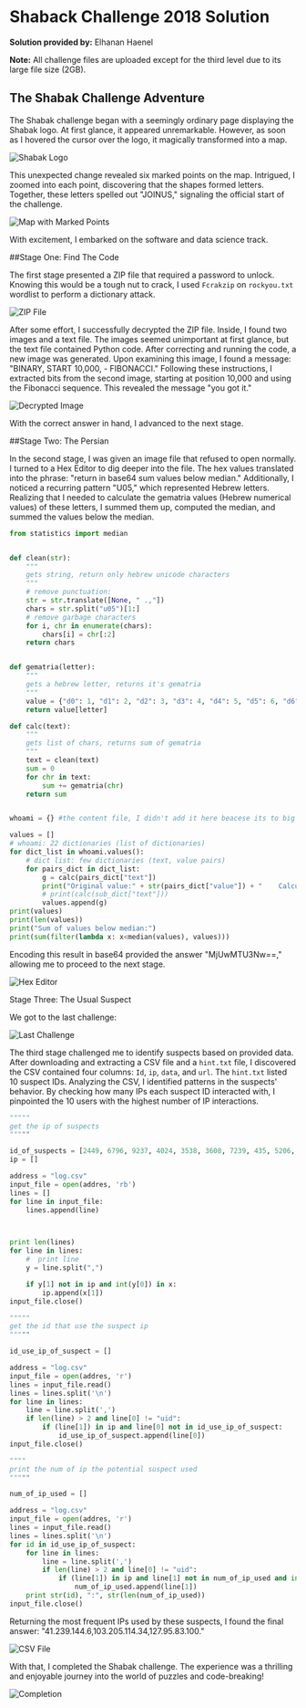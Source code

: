 # Shaback Challenge 2018 Solution

**Solution provided by:** Elhanan Haenel

**Note:** All challenge files are uploaded except for the third level due to its large file size (2GB).

## The Shabak Challenge Adventure

The Shabak challenge began with a seemingly ordinary page displaying the Shabak logo. At first glance, it appeared unremarkable. However, as soon as I hovered the cursor over the logo, it magically transformed into a map.

![Shabak Logo](https://github.com/ElhananHaenel/Shaback-Challenge-2018-solution/blob/main/image/1.jpg)

This unexpected change revealed six marked points on the map. Intrigued, I zoomed into each point, discovering that the shapes formed letters. Together, these letters spelled out "JOINUS," signaling the official start of the challenge.

![Map with Marked Points](https://github.com/ElhananHaenel/Shaback-Challenge-2018-solution/blob/main/image/2.jpg)

With excitement, I embarked on the software and data science track.

##Stage One: Find The Code

The first stage presented a ZIP file that required a password to unlock. Knowing this would be a tough nut to crack, I used `Fcrakzip` on `rockyou.txt` wordlist to perform a dictionary attack.

![ZIP File](https://github.com/ElhananHaenel/Shaback-Challenge-2018-solution/blob/main/image/4.jpg)

After some effort, I successfully decrypted the ZIP file. Inside, I found two images and a text file. The images seemed unimportant at first glance, but the text file contained Python code. After correcting and running the code, a new image was generated. Upon examining this image, I found a message: "BINARY, START 10,000, - FIBONACCI." Following these instructions, I extracted bits from the second image, starting at position 10,000 and using the Fibonacci sequence. This revealed the message "you got it."

![Decrypted Image](https://github.com/ElhananHaenel/Shaback-Challenge-2018-solution/blob/main/image/6.jpg)

With the correct answer in hand, I advanced to the next stage.

##Stage Two: The Persian

In the second stage, I was given an image file that refused to open normally. I turned to a Hex Editor to dig deeper into the file. The hex values translated into the phrase: "return in base64 sum values below median." Additionally, I noticed a recurring pattern "U05," which represented Hebrew letters. Realizing that I needed to calculate the gematria values (Hebrew numerical values) of these letters, I summed them up, computed the median, and summed the values below the median.

```python
from statistics import median


def clean(str):
    """
    gets string, return only hebrew unicode characters
    """
    # remove punctuation:
    str = str.translate([None, " .,"])
    chars = str.split("u05")[1:]
    # remove garbage characters
    for i, chr in enumerate(chars):
        chars[i] = chr[:2]
    return chars


def gematria(letter):
    """
    gets a hebrew letter, returns it's gematria
    """
    value = {"d0": 1, "d1": 2, "d2": 3, "d3": 4, "d4": 5, "d5": 6, "d6": 7, "d7": 8, "d8": 9, "d9": 10, "db": 20, "dc": 30, "de": 40, "e0": 50, "e1": 60, "e2": 70, "e4": 80, "e6": 90, "e7": 100, "e8": 200, "e9": 300, "ea": 400}
    return value[letter]

def calc(text):
    """
    gets list of chars, returns sum of gematria
    """
    text = clean(text)
    sum = 0
    for chr in text:
        sum += gematria(chr)
    return sum


whoami = {} #the content file, I didn't add it here beacese its to big

values = []
# whoami: 22 dictionaries (list of dictionaries)
for dict_list in whoami.values():
    # dict list: few dictionaries (text, value pairs)
    for pairs_dict in dict_list:
        g = calc(pairs_dict["text"])
        print("Original value:" + str(pairs_dict["value"]) + "    Calculated vlue:" + str(g))
        # print(calc(sub_dict["text"]))
        values.append(g)
print(values)
print(len(values))
print("Sum of values below median:")
print(sum(filter(lambda x: x<median(values), values)))


```

Encoding this result in base64 provided the answer "MjUwMTU3Nw==," allowing me to proceed to the next stage.

![Hex Editor](https://github.com/ElhananHaenel/Shaback-Challenge-2018-solution/blob/main/image/8.jpg)

Stage Three: The Usual Suspect

We got to the last challenge:

![Last Challenge](https://github.com/ElhananHaenel/Shaback-Challenge-2018-solution/blob/main/image/9.jpg)

The third stage challenged me to identify suspects based on provided data. After downloading and extracting a CSV file and a `hint.txt` file, I discovered the CSV contained four columns: `Id`, `ip`, `data`, and `url`. The `hint.txt` listed 10 suspect IDs. Analyzing the CSV, I identified patterns in the suspects' behavior. By checking how many IPs each suspect ID interacted with, I pinpointed the 10 users with the highest number of IP interactions.

```python
"""""
get the ip of suspects
"""""

id_of_suspects = [2449, 6796, 9237, 4024, 3538, 3608, 7239, 435, 5206, 2211]
ip = []

address = "log.csv"
input_file = open(addres, 'rb')
lines = []
for line in input_file:
    lines.append(line)



print len(lines)
for line in lines:
    #  print line
    y = line.split(",")

    if y[1] not in ip and int(y[0]) in x:
        ip.append(x[1])
input_file.close()

"""""
get the id that use the suspect ip
"""""

id_use_ip_of_suspect = []

address = "log.csv"
input_file = open(addres, 'r')
lines = input_file.read()
lines = lines.split('\n')
for line in lines:
    line = line.split(',')
    if len(line) > 2 and line[0] != "uid":
        if (line[1]) in ip and line[0] not in id_use_ip_of_suspect:
            id_use_ip_of_suspect.append(line[0])
input_file.close()

""""
print the num of ip the potential suspect used
"""""

num_of_ip_used = []

address = "log.csv"
input_file = open(addres, 'r')
lines = input_file.read()
lines = lines.split('\n')
for id in id_use_ip_of_suspect:
    for line in lines:
        line = line.split(',')
        if len(line) > 2 and line[0] != "uid":
            if (line[1]) in ip and line[1] not in num_of_ip_used and int(line[0]) == id:
                num_of_ip_used.append(line[1])
    print str(id), ":", str(len(num_of_ip_used))
input_file.close()


```


Returning the most frequent IPs used by these suspects, I found the final answer: "41.239.144.6,103.205.114.34,127.95.83.100."

![CSV File](https://github.com/ElhananHaenel/Shaback-Challenge-2018-solution/blob/main/image/10.jpg)

With that, I completed the Shabak challenge. The experience was a thrilling and enjoyable journey into the world of puzzles and code-breaking!

![Completion](https://github.com/ElhananHaenel/Shaback-Challenge-2018-solution/blob/main/image/11.jpg)

